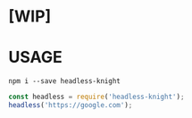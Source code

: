 # [WIP]

# USAGE

`npm i --save headless-knight`

```javascript
const headless = require('headless-knight');
headless('https://google.com');
```
